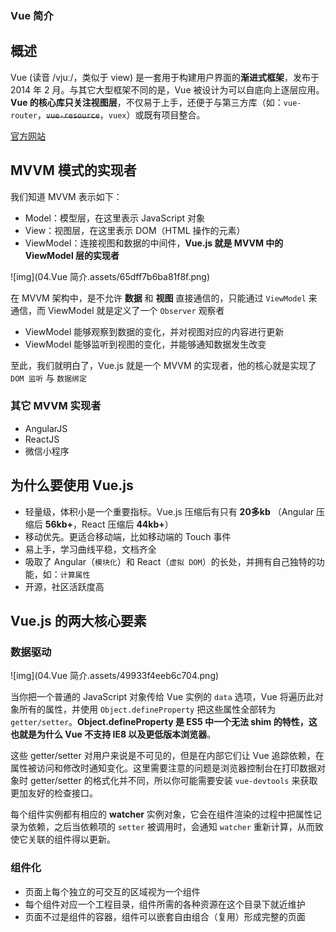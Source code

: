 ### Vue 简介

## 概述

Vue (读音 /vjuː/，类似于 view) 是一套用于构建用户界面的**渐进式框架**，发布于 2014 年 2 月。与其它大型框架不同的是，Vue 被设计为可以自底向上逐层应用。**Vue 的核心库只关注视图层**，不仅易于上手，还便于与第三方库（如：`vue-router`，~~`vue-resource`~~，`vuex`）或既有项目整合。

[官方网站](http://www.qfdmy.com/wp-content/themes/quanbaike/go.php?url=aHR0cHM6Ly9jbi52dWVqcy5vcmcv)

## MVVM 模式的实现者

我们知道 MVVM 表示如下：

- Model：模型层，在这里表示 JavaScript 对象
- View：视图层，在这里表示 DOM（HTML 操作的元素）
- ViewModel：连接视图和数据的中间件，**Vue.js 就是 MVVM 中的 ViewModel 层的实现者**

![img](04.Vue 简介.assets/65dff7b6ba81f8f.png)

在 MVVM 架构中，是不允许 **数据** 和 **视图** 直接通信的，只能通过 `ViewModel` 来通信，而 ViewModel 就是定义了一个 `Observer` 观察者

- ViewModel 能够观察到数据的变化，并对视图对应的内容进行更新
- ViewModel 能够监听到视图的变化，并能够通知数据发生改变

至此，我们就明白了，Vue.js 就是一个 MVVM 的实现者，他的核心就是实现了 `DOM 监听` 与 `数据绑定`

### 其它 MVVM 实现者

- AngularJS
- ReactJS
- 微信小程序

## 为什么要使用 Vue.js

- 轻量级，体积小是一个重要指标。Vue.js 压缩后有只有 **20多kb** （Angular 压缩后 **56kb+**，React 压缩后 **44kb+**）
- 移动优先。更适合移动端，比如移动端的 Touch 事件
- 易上手，学习曲线平稳，文档齐全
- 吸取了 Angular（`模块化`）和 React（`虚拟 DOM`）的长处，并拥有自己独特的功能，如：`计算属性`
- 开源，社区活跃度高

## Vue.js 的两大核心要素

### 数据驱动

![img](04.Vue 简介.assets/49933f4eeb6c704.png)

当你把一个普通的 JavaScript 对象传给 Vue 实例的 `data` 选项，Vue 将遍历此对象所有的属性，并使用 `Object.defineProperty` 把这些属性全部转为 `getter/setter`。**Object.defineProperty 是 ES5 中一个无法 shim 的特性，这也就是为什么 Vue 不支持 IE8 以及更低版本浏览器**。

这些 getter/setter 对用户来说是不可见的，但是在内部它们让 Vue 追踪依赖，在属性被访问和修改时通知变化。这里需要注意的问题是浏览器控制台在打印数据对象时 getter/setter 的格式化并不同，所以你可能需要安装 `vue-devtools` 来获取更加友好的检查接口。

每个组件实例都有相应的 **watcher** 实例对象，它会在组件渲染的过程中把属性记录为依赖，之后当依赖项的 `setter` 被调用时，会通知 `watcher` 重新计算，从而致使它关联的组件得以更新。

### 组件化

- 页面上每个独立的可交互的区域视为一个组件
- 每个组件对应一个工程目录，组件所需的各种资源在这个目录下就近维护
- 页面不过是组件的容器，组件可以嵌套自由组合（复用）形成完整的页面